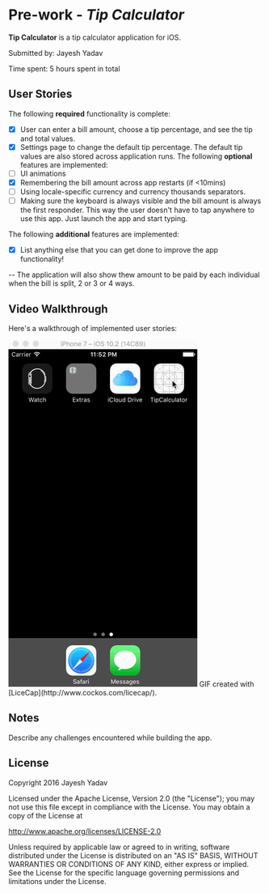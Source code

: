 # Pre-work - *Tip Calculator*

**Tip Calculator** is a tip calculator application for iOS.

Submitted by: Jayesh Yadav

Time spent: 5 hours spent in total

## User Stories

The following **required** functionality is complete:

* [X] User can enter a bill amount, choose a tip percentage, and see the tip and total values.
* [X] Settings page to change the default tip percentage. 
        The default tip values are also stored across application runs. 
The following **optional** features are implemented:
* [ ] UI animations
* [X] Remembering the bill amount across app restarts (if <10mins)
* [ ] Using locale-specific currency and currency thousands separators.
* [ ] Making sure the keyboard is always visible and the bill amount is always the first responder. This way the user doesn't have to tap anywhere to use this app. Just launch the app and start typing.

The following **additional** features are implemented:

- [X] List anything else that you can get done to improve the app functionality!

-- The application will also show thew amount to be paid by each individual when the bill is split, 2 or 3 or 4 ways. 

## Video Walkthrough 

Here's a walkthrough of implemented user stories:

<img src="video.gif"/>
GIF created with [LiceCap](http://www.cockos.com/licecap/).

## Notes

Describe any challenges encountered while building the app.

## License

Copyright 2016 Jayesh Yadav

Licensed under the Apache License, Version 2.0 (the "License");
you may not use this file except in compliance with the License.
You may obtain a copy of the License at

http://www.apache.org/licenses/LICENSE-2.0

Unless required by applicable law or agreed to in writing, software
distributed under the License is distributed on an "AS IS" BASIS,
WITHOUT WARRANTIES OR CONDITIONS OF ANY KIND, either express or implied.
See the License for the specific language governing permissions and
limitations under the License.
